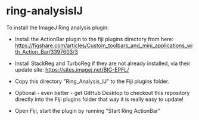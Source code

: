 # ring-analysisIJ
To install the ImageJ Ring analysis plugin:

- Install the ActionBar plugin to the fiji plugins directory from here:
https://figshare.com/articles/Custom_toolbars_and_mini_applications_with_Action_Bar/3397603/3
- Install StackReg and TurboReg if they are not already installed, via their
  update site: https://sites.imagej.net/BIG-EPFL/

- Copy this directory "Ring_Analysis_IJ" to the Fiji plugins folder. 
- Optional - even better - get GitHub Desktop to checkout this repository directly into the Fiji plugins folder that way it is really easy to update!

- Open Fiji, start the plugin by running "Start Ring ActionBar"

